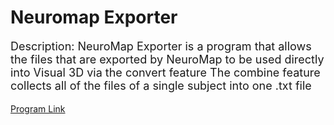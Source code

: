 # Neuromap Exporter

<p style = "font-size:18px">
Description:
NeuroMap Exporter is a program that allows the files that are exported by NeuroMap to be used directly into Visual 3D via the convert feature The combine feature collects all of the files of a single subject into one .txt file


</p>

<p style = "font-size:16px">

</p>

<a href = "jdprichards\Programs\NeuroMap_Exporter\NM_Exporter_0.1.exe" download = "Neurnomap Exporter"> 
Program Link</a>
